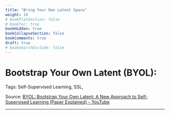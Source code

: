 ```yaml
---
title: "Bring Your Own Latent Space"
weight: 10
# bookFlatSection: false
# bookToc: true
bookHidden: true
bookCollapseSection: false
bookComments: true
draft: true
# bookSearchExclude: false
---
```



# Bootstrap Your Own Latent (BYOL):

Tags: Self-Supervised Learning, SSL, 

Source: [BYOL: Bootstrap Your Own Latent: A New Approach to Self-Supervised Learning (Paper Explained) - YouTube](https://www.youtube.com/watch?v=YPfUiOMYOEE) 

---
